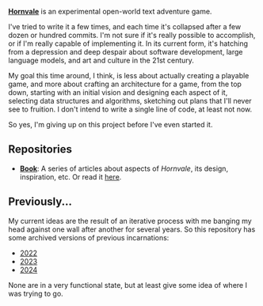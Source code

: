 [**Hornvale**](https://github.com/hornvale/hornvale) is an experimental open-world text adventure game.

I've tried to write it a few times, and each time it's collapsed after a few dozen or hundred commits. I'm not sure if it's really possible to accomplish, or if I'm really capable of implementing it. In its current form, it's hatching from a depression and deep despair about software development, large language models, and art and culture in the 21st century.

My goal this time around, I think, is less about actually creating a playable game, and more about crafting an architecture for a game, from the top down, starting with an initial vision and designing each aspect of it, selecting data structures and algorithms, sketching out plans that I'll never see to fruition. I don't intend to write a single line of code, at least not now.

So yes, I'm giving up on this project before I've even started it.

## Repositories

- **[Book](https://github.com/hornvale/book/)**: A series of articles about aspects of _Hornvale_, its design, inspiration, etc. Or read it [here](https://hornvale.github.io/book/).

## Previously...

My current ideas are the result of an iterative process with me banging my head against one wall after another for several years. So this repository has some archived versions of previous incarnations:
- [2022](https://github.com/hornvale/hornvale-2022)
- [2023](https://github.com/hornvale/hornvale-2023)
- [2024](https://github.com/hornvale/hornvale-2024)

None are in a very functional state, but at least give some idea of where I was trying to go.
